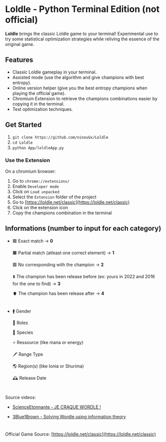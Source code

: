 # Loldle - Python Terminal Edition (not official)

**Loldle** brings the classic Loldle game to your terminal! 
Experimental use to try some statistical optimization strategies while reliving the essence of the original game.

## Features

- Classic Loldle gameplay in your terminal.
- Assisted mode (use the algorithm and give champions with best entropy).
- Online version helper (give you the best entropy champions when playing the official game).
- Chromium Extension to retrieve the champions combinations easier by copying it in the terminal.
- Test optimization techniques.

## Get Started
1. `git clone https://github.com/ninouGx/Loldle`
2. `cd Loldle`
3. `python App/loldleApp.py`

### Use the Extension
On a chromium browser:
1. Go to `chrome://extensions/`
2. Enable `Developer mode`
3. Click on `Load unpacked`
4. Select the `Extension` folder of the project
5. Go to [https://loldle.net/classic](https://loldle.net/classic)
6. Click on the extension icon
7. Copy the champions combination in the terminal

## Informations (number to input for each category)
- 🟩 Exact match -> **0**
  
  🟧 Partial match (atleast one correct element) -> **1**
  
  🟥 No corresponding with the champion -> **2**
  
  ⬇️ The champion has been release before (ex: yours in 2022 and 2016 for the one to find) -> **3**
  
  ⬆️ The champion has been release after -> **4**
  #

- 🚹 Gender
  
  📍 Roles
  
  🦄 Species
  
  ⭐️ Ressource (like mana or energy)
  
  🗡️ Range Type
  
  🌎 Region(s) (like Ionia or Shurima)
  
  🕰️ Release Date
  #

Source videos:
  
  - [ScienceEtonnante - JE CRAQUE WORDLE !](https://www.youtube.com/watch?v=iw4_7ioHWF4&pp=ygUXd29yZGxlIHNjaWVuY2VldG9ubmFudGU%3D)
  
  - [3Blue1Brown - Solving Wordle using information theory](https://www.youtube.com/watch?v=v68zYyaEmEA&t=0s)
  #

Official Game Source: [https://loldle.net/classic](https://loldle.net/classic)
